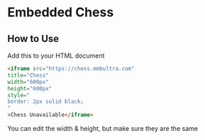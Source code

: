 # Embedded Chess


## How to Use

Add this to your HTML document

```HTML
<iframe src="https://chess.mmbultra.com"
title="Chess" 
width="600px" 
height="600px"
style="
border: 2px solid black;
"
>Chess Unavailable</iframe>
```

You can edit the width & height, but make sure they are the same
